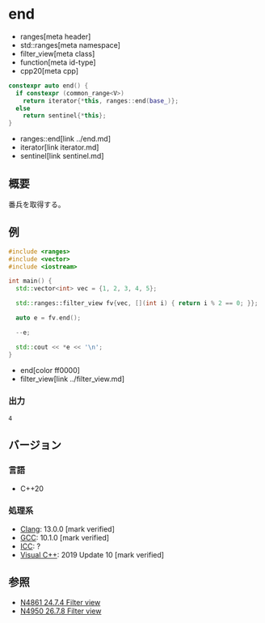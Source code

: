 # end
* ranges[meta header]
* std::ranges[meta namespace]
* filter_view[meta class]
* function[meta id-type]
* cpp20[meta cpp]

```cpp
constexpr auto end() {
  if constexpr (common_range<V>)
    return iterator{*this, ranges::end(base_)};
  else
    return sentinel{*this};
}
```
* ranges::end[link ../end.md]
* iterator[link iterator.md]
* sentinel[link sentinel.md]

## 概要

番兵を取得する。

## 例

```cpp example
#include <ranges>
#include <vector>
#include <iostream>

int main() {
  std::vector<int> vec = {1, 2, 3, 4, 5};

  std::ranges::filter_view fv{vec, [](int i) { return i % 2 == 0; }};

  auto e = fv.end();

  --e;

  std::cout << *e << '\n';
}
```
* end[color ff0000]
* filter_view[link ../filter_view.md]

### 出力

```
4
```

## バージョン
### 言語
- C++20

### 処理系
- [Clang](/implementation.md#clang): 13.0.0 [mark verified]
- [GCC](/implementation.md#gcc): 10.1.0 [mark verified]
- [ICC](/implementation.md#icc): ?
- [Visual C++](/implementation.md#visual_cpp): 2019 Update 10 [mark verified]

## 参照
- [N4861 24.7.4 Filter view](https://timsong-cpp.github.io/cppwp/n4861/range.filter)
- [N4950 26.7.8 Filter view](https://timsong-cpp.github.io/cppwp/n4950/range.filter)
